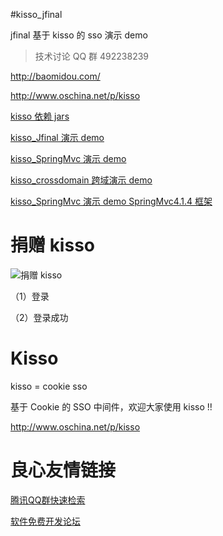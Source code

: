 #kisso_jfinal

jfinal 基于 kisso 的 sso 演示 demo

> 技术讨论 QQ 群 492238239 

http://baomidou.com/

http://www.oschina.net/p/kisso

[kisso 依赖 jars](http://u.720life.cn/g/5c954f4cd4204fb6c09a7e58aa70844d626733fb1ef81dd3de8db53ee7f8d946c6cb707275777c7114bade5d1fa8d727bef6fb85a41a2293b215cf7bae3400a9a70a48f37f9c62e231a37f980a80b45e) 

[kisso_Jfinal 演示 demo](http://u.720life.cn/g/5c954f4cd4204fb6c09a7e58aa70844d626733fb1ef81dd3de8db53ee7f8d946560e622961fc9dfd70a15db73525b4cf) 

[kisso_SpringMvc 演示 demo](http://u.720life.cn/g/5c954f4cd4204fb6c09a7e58aa70844d626733fb1ef81dd3de8db53ee7f8d9468864a06bc6489160f87c5f46ca33f568) 

[kisso_crossdomain 跨域演示 demo](http://u.720life.cn/g/5c954f4cd4204fb6c09a7e58aa70844d626733fb1ef81dd3de8db53ee7f8d9464567cdf594eb0c999368ef17e93be7ea) 

[kisso_SpringMvc 演示 demo SpringMvc4.1.4 框架 ](http://u.720life.cn/g/5c954f4cd4204fb6c09a7e58aa70844dedb554eaa5380af407ad6b5ee46b8fdb1686dff362b3af4a40128f0219562026) 


捐赠 kisso
====================

![捐赠 kisso](http://git.oschina.net/uploads/images/2015/1222/211207_0acab44e_12260.png "支持一下kisso")

（1）登录

 

（2）登录成功

 

Kisso
====================
kisso  =  cookie sso

基于 Cookie 的 SSO 中间件，欢迎大家使用 kisso !! 

http://www.oschina.net/p/kisso


 # 良心友情链接

[腾讯QQ群快速检索](http://u.720life.cn/s/8cf73f7c)

[软件免费开发论坛](http://u.720life.cn/s/bbb01dc0)